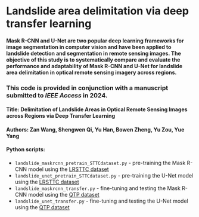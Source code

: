 # Landslide area delimitation via deep transfer learning
#### Mask R-CNN and U-Net are two popular deep learning frameworks for image segmentation in computer vision and have been applied to landslide detection and segmentation in remote sensing images. The objective of this study is to systematically compare and evaluate the performance and adaptability of Mask R-CNN and U-Net for landslide area delimitation in optical remote sensing imagery across regions.

### This code is provided in conjunction with a manuscript submitted to *IEEE Access* in 2024.
#### Title: Delimitation of Landslide Areas in Optical Remote Sensing Images across Regions via Deep Transfer Learning  
#### Authors: Zan Wang, Shengwen Qi, Yu Han, Bowen Zheng, Yu Zou, Yue Yang

#### Python scripts:
 * `landslide_maskrcnn_pretrain_STTCdataset.py` - pre-training the Mask R-CNN model using the [LRSTTC dataset](https://github.com/Jiang-CHD-YunNan/LRSTTC)
 * `landslide_unet_pretrain_STTCdataset.py` - pre-training the U-Net model using the [LRSTTC dataset](https://github.com/Jiang-CHD-YunNan/LRSTTC)
 * `landslide_maskrcnn_transfer.py` - fine-tuning and testing the Mask R-CNN model using the [QTP dataset](https://ieee-dataport.org/documents/qinghai-tibet-plateau-qtp-landslides-dataset)
 * `landslide_unet_transfer.py` - fine-tuning and testing the U-Net model using the [QTP dataset](https://ieee-dataport.org/documents/qinghai-tibet-plateau-qtp-landslides-dataset)
